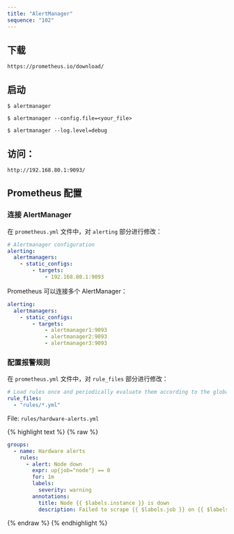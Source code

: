 ```yaml
---
title: "AlertManager"
sequence: "102"
---
```


## 下载

```text
https://prometheus.io/download/
```

## 启动

```text
$ alertmanager
```

```text
$ alertmanager --config.file=<your_file>
```

```text
$ alertmanager --log.level=debug
```

## 访问：

```text
http://192.168.80.1:9093/
```

## Prometheus 配置

### 连接 AlertManager

在 `prometheus.yml` 文件中，对 `alerting` 部分进行修改：

```yaml
# Alertmanager configuration
alerting:
  alertmanagers:
    - static_configs:
        - targets:
            - 192.168.80.1:9093
```

Prometheus 可以连接多个 AlertManager：

```yaml
alerting:
  alertmanagers:
    - static_configs:
        - targets:
            - alertmanager1:9093
            - alertmanager2:9093
            - alertmanager3:9093
```

### 配置报警规则

在 `prometheus.yml` 文件中，对 `rule_files` 部分进行修改：

```yaml
# Load rules once and periodically evaluate them according to the global 'evaluation_interval'.
rule_files:
  - "rules/*.yml"
```

File: `rules/hardware-alerts.yml`

{% highlight text %}
{% raw %}
```yaml
groups:
  - name: Hardware alerts
    rules:
      - alert: Node down
        expr: up{job="node"} == 0
        for: 1m
        labels:
          severity: warning
        annotations:
          title: Node {{ $labels.instance }} is down
          description: Failed to scrape {{ $labels.job }} on {{ $labels.instance }} for more than 1 minutes. Node seems down.
```
{% endraw %}
{% endhighlight %}
